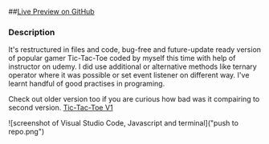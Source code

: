 ##[Live Preview on GitHub](https://szablitho.github.io/Tic-Tac-Toe-V2/)
### Description
It's restructured in files and code, bug-free and future-update ready version of popular gamer Tic-Tac-Toe coded by myself this time with help of instructor on udemy. I did use additional or alternative methods like ternary operator where it was possible or set event listener on different way. I've learnt handful of good practises in programing.

Check out older version too if you are curious how bad was it compairing to second version.
[Tic-Tac-Toe V1](https://szablitho.github.io/JS-DOM-manipulation/tik-tac-toe/index.html)

![screenshot of Visual Studio Code, Javascript and terminal]("push to repo.png")